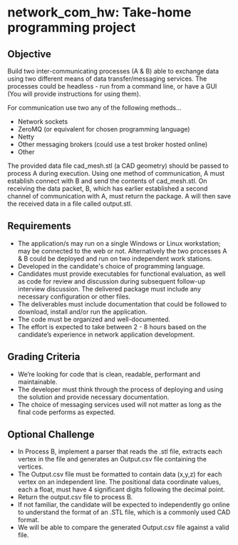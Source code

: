# network_com_hw: Take-home programming project
## Objective
Build two inter-communicating processes (A & B) able to exchange data using two different means of data transfer/messaging services. The processes could be headless - run from a command line, or have a GUI (You will provide instructions for using them).

For communication use two any of the following methods…
- Network sockets
- ZeroMQ (or equivalent for chosen programming language)
- Netty
- Other messaging brokers (could use a test broker hosted online)
- Other

The provided data file cad_mesh.stl (a CAD geometry) should be passed to process A during execution. Using one method of communication, A must establish connect with B and send the contents of cad_mesh.stl. On receiving the data packet, B, which has earlier established a second channel of communication with A, must return the package. A will then save the received data in a file called output.stl.

## Requirements
- The application/s may run on a single Windows or Linux workstation; may be connected to the web or not. Alternatively the two processes A & B could be deployed and run on two independent work stations. 
- Developed in the candidate's choice of programming language.
- Candidates must provide executables for functional evaluation, as well as code for review and discussion during subsequent follow-up interview discussion. The delivered package must include any necessary configuration or other files.
- The deliverables must include documentation that could be followed to download, install and/or run the application.
- The code must be organized and well-documented. 
- The effort is expected to take between 2 - 8 hours based on the candidate’s experience in network application development.

## Grading Criteria
- We’re looking for code that is clean, readable, performant and maintainable.
- The developer must think through the process of deploying and using the solution and provide necessary documentation.
- The choice of messaging services used will not matter as long as the final code performs as expected. 

## Optional Challenge
- In Process B, implement a parser that reads the .stl file, extracts each vertex in the file and generates an Output.csv file containing the vertices.
- The Output.csv file must be formatted to contain data (x,y,z) for each vertex on an independent line. The positional data coordinate values, each a float, must have 4 significant digits following the decimal point. 
- Return the output.csv file to process B.
- If not familiar, the candidate will be expected to independently go online to understand the format of an .STL file, which is a commonly used CAD format.
- We will be able to compare the generated Output.csv file against a valid file.
